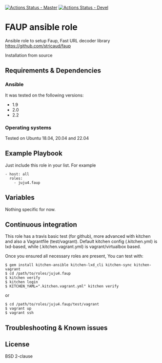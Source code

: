 [![Actions Status - Master](https://github.com/juju4/ansible-faup/workflows/AnsibleCI/badge.svg)](https://github.com/juju4/ansible-faup/actions?query=branch%3Amaster)
[![Actions Status - Devel](https://github.com/juju4/ansible-faup/workflows/AnsibleCI/badge.svg?branch=devel)](https://github.com/juju4/ansible-faup/actions?query=branch%3Adevel)

# FAUP ansible role

Ansible role to setup Faup, Fast URL decoder library
https://github.com/stricaud/faup

Installation from source

## Requirements & Dependencies

### Ansible
It was tested on the following versions:
 * 1.9
 * 2.0
 * 2.2

### Operating systems

Tested on Ubuntu 18.04, 20.04 and 22.04

## Example Playbook

Just include this role in your list.
For example

```
- host: all
  roles:
    - juju4.faup
```

## Variables

Nothing specific for now.

## Continuous integration

This role has a travis basic test (for github), more advanced with kitchen and also a Vagrantfile (test/vagrant).
Default kitchen config (.kitchen.yml) is lxd-based, while (.kitchen.vagrant.yml) is vagrant/virtualbox based.

Once you ensured all necessary roles are present, You can test with:
```
$ gem install kitchen-ansible kitchen-lxd_cli kitchen-sync kitchen-vagrant
$ cd /path/to/roles/juju4.faup
$ kitchen verify
$ kitchen login
$ KITCHEN_YAML=".kitchen.vagrant.yml" kitchen verify
```
or
```
$ cd /path/to/roles/juju4.faup/test/vagrant
$ vagrant up
$ vagrant ssh
```

## Troubleshooting & Known issues


## License

BSD 2-clause
